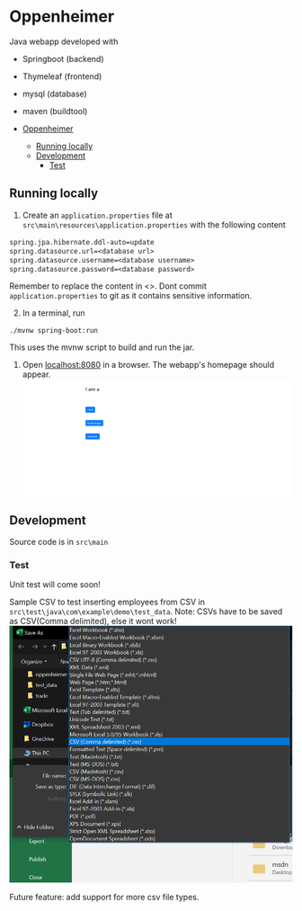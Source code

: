 # Oppenheimer

Java webapp developed with
- Springboot (backend)
- Thymeleaf (frontend)
- mysql (database)
- maven (buildtool)

- [Oppenheimer](#oppenheimer)
  - [Running locally](#running-locally)
  - [Development](#development)
    - [Test](#test)

## Running locally

1. Create an `application.properties` file at `src\main\resources\application.properties` with the following content

```
spring.jpa.hibernate.ddl-auto=update
spring.datasource.url=<database url>
spring.datasource.username=<database username>
spring.datasource.password=<database password>
```
Remember to replace the content in <>. Dont commit `application.properties` to git as it contains sensitive information.

2. In a terminal, run
```
./mvnw spring-boot:run
```
This uses the mvnw script to build and run the jar.

1. Open [localhost:8080](http://localhost:8080/) in a browser. The webapp's homepage should appear.
![alt text](/doc_img/homescreen.PNG)

## Development

Source code is in `src\main`

### Test
Unit test will come soon!

Sample CSV to test inserting employees from CSV in `src\test\java\com\example\demo\test_data`. Note: CSVs have to be saved as CSV(Comma delimited), else it wont work!
![alt text](/doc_img/csv.PNG)

Future feature: add support for more csv file types.